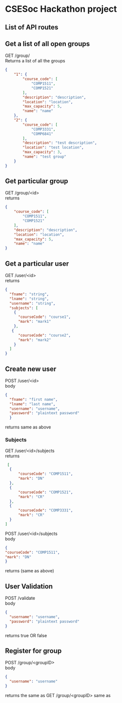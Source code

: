# CSESoc Hackathon project

## List of API routes
## Get a list of all open groups
GET /group/  
Returns a list of all the groups

```json
{
    "1": {
        "course_code": [
            "COMP1511",
            "COMP1521"
        ],
        "description": "description",
        "location": "location",
        "max_capacity": 5,
        "name": "name"
    },
    "2": {
        "course_code": [
            "COMP3331",
            "COMP6841"
        ],
        "description": "test description",
        "location": "test location",
        "max_capacity": 3,
        "name": "test group"
    }
}
```
## Get particular group
GET /group/\<id\>  
returns  

```json
{
    "course_code": [
        "COMP1511",
        "COMP1521"
    ],
    "description": "description",
    "location": "location",
    "max_capacity": 5,
    "name": "name"
}
```

## Get a particular user
GET /user/\<id\>  
returns
  
```json
{
  "fname": "string",
  "lname": "string",
  "username": "string",
  "subjects": [
    {
      "courseCode": "course1",
      "mark": "mark1"
    },
   {
      "courseCode": "course2",
      "mark": "mark2"
    }
  ]
}
```
  
  ## Create new user
  POST /user/\<id\>  
  body
  
  ```json
  {
    "fname": "first name",
    "lname": "last name",
    "username": "username",
    "password": "plaintext password"
    }
  ```
  returns
  same as above
  
  ### Subjects
  GET /user/\<id\>/subjects  
  returns
  
  ```json
   [
    {
        "courseCode": "COMP1511",
        "mark": "DN"
    },
    {
        "courseCode": "COMP1521",
        "mark": "CR"
    },
    {
        "courseCode": "COMP3331",
        "mark": "CR"
    }
]
```
  
POST /user/\<id\>/subjects  
body

  ```json
{
  "courseCode": "COMP1511",
  "mark": "DN"
}
  ```
returns
(same as above)

## User Validation
POST /validate   
body
```json
{
  "username": "username",
  "password": "plaintext password"
}
```
returns
true OR false

## Register for group
POST /group/\<groupID\>  
body

```json
{
  "username": "username"
}
```

returns the same as GET /group/\<groupID\>
same as 
